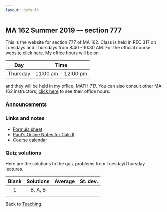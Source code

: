 ```yaml
---
layout: default
---
```


## [](#course) MA 162 Summer 2019 — section 777
This is the website for section 777 of MA 162. Class is held in REC 317 on Tuesdays and Thursdays from  8:40 - 10:30 AM. For the official course website [click here](https://www.math.purdue.edu/MA162). My office hours will be on

| Day       | Time                 |
| :-------: | :------------------: |
| Thursday  | 11:00 am - 12:00 pm  |

and they will be held in my office, MATH 717. You can also consult other MA 162 instructors; [click here](https://www.math.purdue.edu/academic/files/courses/2019summer/MA16200/16200OH.pdf) to see their office hours.

### [](#announce) Announcements
>

### [](#links) Links and notes
* [Formula sheet](notes/MA162-Formulas.pdf)
* [Paul's Online Notes for Calc II](http://tutorial.math.lamar.edu/Classes/CalcII/CalcII.aspx)
* [Course calendar](https://www.math.purdue.edu/academic/files/courses/2019summer/MA16200/162calendarSu18-1.pdf)

### [](#sols) Quiz solutions
Here are the solutions to the quiz problems from Tuesday/Thursday lectures.

| Blank                         | Solutions | Average  | St. dev.  |
| :-----:                       | :-------: | :------: | :-------: |
| [1](quizzes/MA162_Quiz_1.pdf) | B, A, B   |          |           |
|                               |           |          |           |

Back to [Teaching](../#-teaching).
